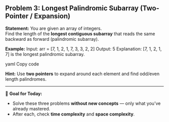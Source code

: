 ## Problem 3: Longest Palindromic Subarray (Two-Pointer / Expansion)

**Statement:**
You are given an array of integers.  
Find the length of the **longest contiguous subarray** that reads the same backward as forward (palindromic subarray).

**Example:**
Input: arr = [7, 1, 2, 1, 7, 3, 3, 2, 2]
Output: 5
Explanation: [7, 1, 2, 1, 7] is the longest palindromic subarray.

yaml
Copy code

**Hint:**
Use **two pointers** to expand around each element and find odd/even length palindromes.

---

📘 **Goal for Today:**
- Solve these three problems **without new concepts** — only what you’ve already mastered.  
- After each, check **time complexity** and **space complexity**.